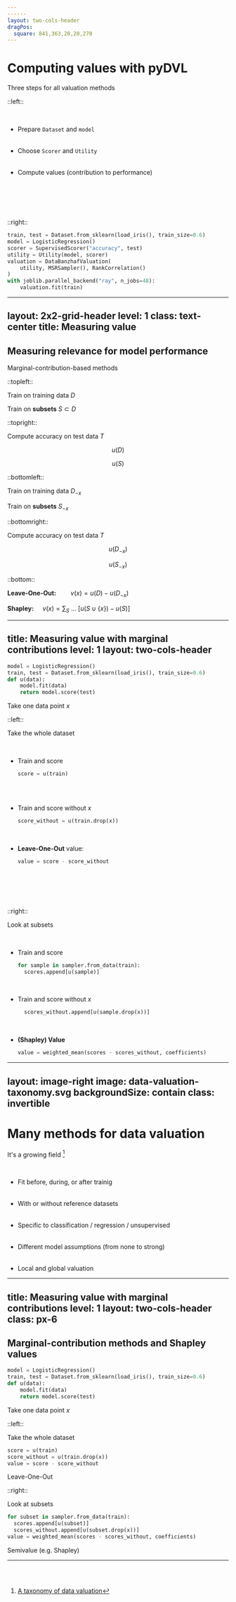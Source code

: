 ```yaml
---
------
layout: two-cols-header
dragPos:
  square: 841,363,20,20,270
---
```


# Computing values with pyDVL

Three steps for all valuation methods

::left::

<v-clicks>

- <span v-mark.underline.orange="4">Prepare `Dataset` and `model`</span>
- <span v-mark.underline.green="5">Choose `Scorer` and `Utility`</span>
- <span v-mark.highlight.blue="6">Compute values (contribution to performance)</span>

</v-clicks>

<br>
<br>

<br>
<br>

::right::

```python {none|1-2|3-4|5-9|all}
train, test = Dataset.from_sklearn(load_iris(), train_size=0.6)
model = LogisticRegression()
scorer = SupervisedScorer("accuracy", test)
utility = Utility(model, scorer)
valuation = DataBanzhafValuation(
    utility, MSRSampler(), RankCorrelation()
)
with joblib.parallel_backend("ray", n_jobs=48):
    valuation.fit(train)
```


<div v-drag="'square'">
  <div class="i-material-symbols-check-circle-outline"></div>
</div>

<arrow v-click="[4,5]" x1="350" y1="260" x2="445" y2="245" color="orange" width="2" arrowSize="1" />
<arrow v-click="[5,6]" x1="350" y1="320" x2="445" y2="280" color="green" width="2" arrowSize="1" />


<style>
li {
  padding-top:2rem;
}
</style>

---
layout: 2x2-grid-header
level: 1
class: text-center
title: Measuring value
---

## Measuring relevance for model performance

Marginal-contribution-based methods

::topleft::

<div v-click="1" v-click.hide="+9">

Train on training data $D$
  
</div>

<div v-click="+9">

Train on **subsets** $S \subset D$
  
</div>

::topright::

<div v-click="2">

Compute accuracy on test data $T$

</div>

<div v-click="3" v-click.hide="+9">

$$ u(D)$$

</div>

<div v-click="+9">

$$ u(S) $$
  
</div>

::bottomleft::

<div v-click="4" v-click.hide="+9">

Train on training data $D_{-x}$

</div>

<div v-click="+9">

Train on **subsets** $S_{-x}$
  
</div>


::bottomright::

<div v-click="5">

Compute accuracy on test data $T$

</div>

<div v-click="6" v-click.hide="+9">

$$ u(D_{-x}) $$

</div>

<div v-click="+9">

$$ u(S_{-x}) $$
  
</div>

::bottom::

<v-drag pos="67,416,517,46"> <div text-center> <div v-click="7" v-click.hide="9" class="hide">

**Leave-One-Out:**$\quad \quad v(x) = u(D) - u(D_{-x})$

</div> </div> </v-drag>


<v-drag pos="424,433,517,66"> <div text-center> <div v-click="11">

**Shapley:** $\quad v(x) = \sum_{S} \  ... \ \left [ u(S \cup \{x\}) - u(S) \right ]$

</div> </div> </v-drag>


---
title: Measuring value with marginal contributions
level: 1
layout: two-cols-header
---

```python {1-2|3-5}
model = LogisticRegression()
train, test = Dataset.from_sklearn(load_iris(), train_size=0.6)
def u(data):
    model.fit(data)
    return model.score(test)
```

<div v-click class="text-center">

Take one data point $x$

</div>

::left::

<div v-click class="text-center">Take the whole dataset</div>

<v-clicks>

- Train and score
  ```python
  score = u(train)
   
  ```
- Train and score without $x$
  ```python
  score_without = u(train.drop(x))
  ```
- **Leave-One-Out** value:
  ```python
  value = score - score_without
  ```

</v-clicks>

<br>
<br>
<br>
<br>

::right::

<div v-click class="text-center">Look at subsets</div>

<v-clicks>

- Train and score
  ```python
  for sample in sampler.from_data(train):
    scores.append[u(sample)]
  ```
- Train and score without $x$
  ```python
    scores_without.append[u(sample.drop(x))]
  ```
- **(Shapley) Value**
  ```python
  value = weighted_mean(scores - scores_without, coefficients)
  ```

</v-clicks>

---
layout: image-right
image: data-valuation-taxonomy.svg
backgroundSize: contain
class: invertible
---

# Many methods for data valuation

It's a growing field [^1]

<v-clicks>

- Fit before, during, or after trainig
- With or without reference datasets
- Specific to classification / regression / unsupervised
- Different model assumptions (from none to strong)
- Local and global valuation

</v-clicks>

<!-- Footer -->

[^1]: [A taxonomy of data valuation](https://transferlab.ai/blog)


<!--
Notes can also sync with clicks

[click] pyDVL focuses around model-based, but we're introducing model-free methods as
well, e.g. LAVA.

[click] In some data market scenarios, one does not have a reference dataset, but
instead uses those available to construct one.

[click:3] Last click (skip two clicks)
-->

---
title: Measuring value with marginal contributions
level: 1
layout: two-cols-header
class: px-6
---

## Marginal-contribution methods and Shapley values

```python {1-2|3-5}
model = LogisticRegression()
train, test = Dataset.from_sklearn(load_iris(), train_size=0.6)
def u(data):
    model.fit(data)
    return model.score(test)
```

<div v-click class="text-center">

Take one data point $x$

</div>

::left::

<div v-click class="text-center">Take the whole dataset</div>

```python {hide|1|2|3|1-3}
score = u(train)
score_without = u(train.drop(x))
value = score - score_without
```

<div v-click class="text-center text-bold text-xl">Leave-One-Out</div>

::right::

<div v-click class="text-center">Look at subsets</div>

```python {hide|1-2|3|4|all}
for subset in sampler.from_data(train):
  scores.append[u(subset)]
  scores_without.append[u(subset.drop(x))]
value = weighted_mean(scores - scores_without, coefficients)
```
<div v-click="14" class="text-center text-bold text-xl">Semivalue (e.g. Shapley)</div>

<!--
[click] LOO is O(n), but very low signal

-->

